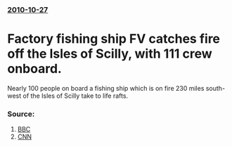 ### [2010-10-27](/news/2010/10/27/index.md)

# Factory fishing ship FV catches fire off the Isles of Scilly, with 111 crew onboard. 

Nearly 100 people on board a fishing ship which is on fire 230 miles south-west of the Isles of Scilly take to life rafts.


### Source:

1. [BBC](http://www.bbc.co.uk/news/uk-england-cornwall-11633974)
2. [CNN](http://edition.cnn.com/2010/WORLD/europe/10/27/uk.ship.rescue/index.html?eref=edition)

